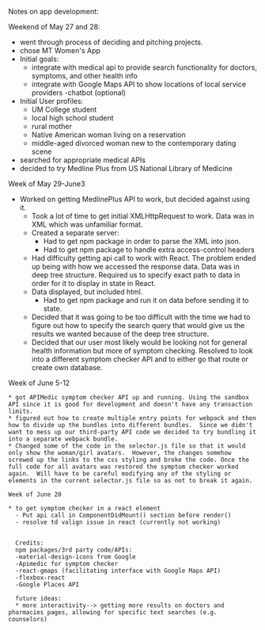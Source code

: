 Notes on app development:

Weekend of May 27 and 28:

  * went through process of deciding and pitching projects.
  * chose MT Women's App
  * Initial goals:
    - integrate with medical api to provide search functionality for doctors, symptoms, and other health info
    - integrate with Google Maps API to show locations of local service providers
    -chatbot (optional)
  * Initial User profiles:
    - UM College student
    - local high school student
    - rural mother
    - Native American woman living on a reservation
    - middle-aged divorced woman new to the contemporary dating scene
  * searched for appropriate medical APIs
  * decided to try Medline Plus from US National Library of Medicine

Week of May 29-June3

  * Worked on getting MedlinePlus API to work, but decided against using it.
    - Took a lot of time to get initial XMLHttpRequest to work. Data was in XML which was unfamiliar format.
    - Created a separate server:
      - Had to get npm package <xml2js> in order to parse the XML into json.
      - Had to get npm package <cors> to handle extra access-control headers
    - Had difficulty getting api call to work with React. The problem ended up being with how we accessed the response data. Data was in deep tree structure. Required us to specify exact path to data in order for it to display in state in React.
    - Data displayed, but included html.
      - Had to get npm package <striptags> and run it on data before sending it to state.
    - Decided that it was going to be too difficult with the time we had to figure out how to specify the search query that would give us the results we wanted because of the deep tree structure.
    - Decided that our user most likely would be looking not for general health information but more of symptom checking. Resolved to look into a different symptom checker API and to either go that route or create own database.

Week of June 5-12

    * got APIMedic symptom checker API up and running. Using the sandbox API since it is good for development and doesn't have any transaction limits.
    * figured out how to create multiple entry points for webpack and then how to divide up the bundles into different bundles.  Since we didn't want to mess up our third-party API code we decided to try bundling it into a separate webpack bundle.
    * Changed some of the code in the selector.js file so that it would only show the woman/girl avatars.  However, the changes somehow screwed up the links to the css styling and broke the code. Once the full code for all avatars was restored the symptom checker worked again.  Will have to be careful modifying any of the styling or elements in the current selector.js file so as not to break it again.

    Week of June 20

    * to get symptom checker in a react element
      - Put api call in ComponentDidMount() section before render()
      - resolve td valign issue in react (currently not working)


      Credits:
      npm packages/3rd party code/APIs:
      -material-design-icons from Google
      -Apimedic for symptom checker
      -react-gmaps (facilitating interface with Google Maps API)
      -flexbox-react
      -Google Places API

      future ideas:
      * more interactivity--> getting more results on doctors and pharmacies pages, allowing for specific text searches (e.g. counselors)
